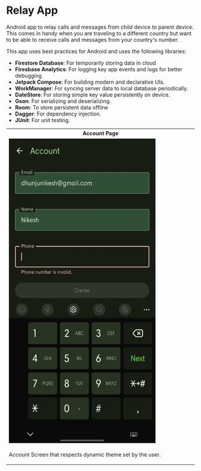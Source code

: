 # Relay App

Android app to relay calls and messages from child device to parent device. 
This comes in handy when you are traveling to a different country but want 
to be able to receive calls and messages from your country's number.

This app uses best practices for Android and uses the following libraries:

- **Firestore Database**: For temporarily storing data in cloud
- **Firesbase Analytics**: For logging key app events and logs for better debugging
- **Jetpack Compose**: For building modern and declarative UIs.
- **WorkManager**: For syncing server data to local database periodically.
- **DateStore**: For storing simple key value persistently on device.
- **Gson**: For serializing and deserializing.
- **Room**: To store persistent data offline
- **Dagger**: For dependency injection.
- **JUnit**: For unit testing.

<table>
  <tr>
    <th colspan="2">Account Page</th>
  </tr>
  <tr>
    <td><img src="graphics/Relay-Account-Screen.jpg" width="80%" alt=""></td>
  </tr>
<tr>
    <td><p>Account Screen that respects dynamic theme set by the user.</p></td>
  </tr>
</table>